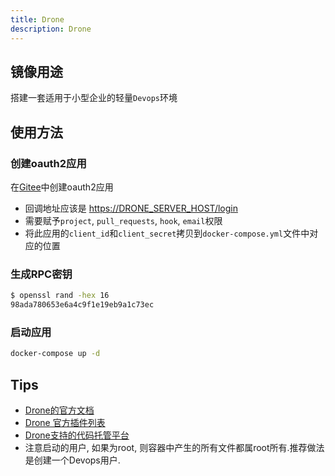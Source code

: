 ```yaml
---
title: Drone
description: Drone
---
```


## 镜像用途

搭建一套适用于小型企业的轻量`Devops`环境

## 使用方法

### 创建oauth2应用

在[Gitee](https://gitee.com/oauth/applications)中创建oauth2应用

- 回调地址应该是 <https://DRONE_SERVER_HOST/login>
- 需要赋予`project`, `pull_requests`, `hook`, `email`权限
- 将此应用的`client_id`和`client_secret`拷贝到`docker-compose.yml`文件中对应的位置

### 生成RPC密钥

```bash
$ openssl rand -hex 16
98ada780653e6a4c9f1e19eb9a1c73ec
```

### 启动应用

```bash
docker-compose up -d
```

## Tips

- [Drone的官方文档](https://docs.drone.io/)
- [Drone 官方插件列表](https://plugins.drone.io/)
- [Drone支持的代码托管平台](https://docs.drone.io/server/overview/)
- 注意启动的用户, 如果为root, 则容器中产生的所有文件都属root所有.推荐做法是创建一个Devops用户.
